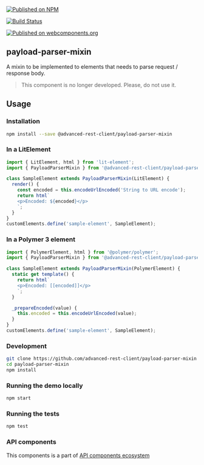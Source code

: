 [![Published on NPM](https://img.shields.io/npm/v/@advanced-rest-client/payload-parser-mixin.svg)](https://www.npmjs.com/package/@advanced-rest-client/payload-parser-mixin)

[![Build Status](https://travis-ci.org/advanced-rest-client/payload-parser-mixin.svg?branch=stage)](https://travis-ci.org/advanced-rest-client/payload-parser-mixin)

[![Published on webcomponents.org](https://img.shields.io/badge/webcomponents.org-published-blue.svg)](https://www.webcomponents.org/element/@advanced-rest-client/payload-parser-mixin)

## payload-parser-mixin

A mixin to be implemented to elements that needs to parse request / response body.

> This component is no longer developed. Please, do not use it.

## Usage

### Installation

```sh
npm install --save @advanced-rest-client/payload-parser-mixin
```

### In a LitElement

```js
import { LitElement, html } from 'lit-element';
import { PayloadParserMixin } from '@advanced-rest-client/payload-parser-mixin/payload-parser-mixin.js';

class SampleElement extends PayloadParserMixin(LitElement) {
  render() {
    const encoded = this.encodeUrlEncoded('String to URL encode');
    return html`
    <p>Encoded: ${encoded}</p>
    `;
  }
}
customElements.define('sample-element', SampleElement);
```

### In a Polymer 3 element

```js
import { PolymerElement, html } from '@polymer/polymer';
import { PayloadParserMixin } from '@advanced-rest-client/payload-parser-mixin/payload-parser-mixin.js';

class SampleElement extends PayloadParserMixin(PolymerElement) {
  static get template() {
    return html`
    <p>Encoded: [[encoded]]</p>
    `;
  }

  _prepareEncoded(value) {
    this.encoded = this.encodeUrlEncoded(value);
  }
}
customElements.define('sample-element', SampleElement);
```

### Development

```sh
git clone https://github.com/advanced-rest-client/payload-parser-mixin
cd payload-parser-mixin
npm install
```

### Running the demo locally

```sh
npm start
```

### Running the tests

```sh
npm test
```

### API components

This components is a part of [API components ecosystem](https://elements.advancedrestclient.com/)
